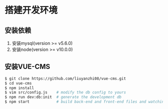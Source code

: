 # 搭建开发环境

## 安装依赖

1. 安装mysql(version >= v5.6.0)
2. 安装node(version >= v10.0.0)

## 安装VUE-CMS

```bash
$ git clone https://github.com/liuyanzhi08/vue-cms.git
$ cd vue-cms
$ npm install
$ vim src/config.js    # modify the db config to yours
$ npm run dev:db:init  # generate the development db
$ npm start            # build back-end and front-end files and watching
```
